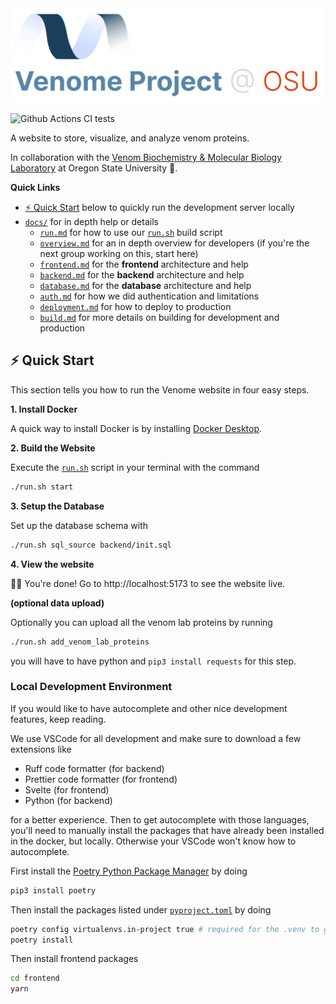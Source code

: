 <img src="./docs/assets/logo-v3.svg" alt="venome title" />


![Github Actions CI tests](https://github.com/xnought/venome/actions/workflows/ci.yml/badge.svg)

A website to store, visualize, and analyze venom proteins.

In collaboration with the [Venom Biochemistry & Molecular Biology Laboratory](https://venombiochemistrylab.weebly.com/) at Oregon State University 🦫.

**Quick Links**

-   [⚡️ Quick Start](#️⚡️-quick-start) below to quickly run the development server locally
-   [`docs/`](./docs/) for in depth help or details
	- [`run.md`](./docs/run.md) for how to use our [`run.sh`](./run.sh) build script
	- [`overview.md`](./docs/overview.md) for an in depth overview for developers (if you're the next group working on this, start here)
	- [`frontend.md`](./docs/frontend.md) for the **frontend** architecture and help
	- [`backend.md`](./docs/backend.md) for the **backend** architecture and help
	- [`database.md`](./docs/database.md) for the **database** architecture and help
	- [`auth.md`](./docs/auth.md) for how we did authentication and limitations
	- [`deployment.md`](./docs/deployment.md) for how to deploy to production
	- [`build.md`](./docs/build.md) for more details on building for development and production

## ️⚡️ Quick Start

This section tells you how to run the Venome website in four easy steps.

**1. Install Docker**

A quick way to install Docker is by installing [Docker Desktop](https://www.docker.com/products/docker-desktop/). 


**2. Build the Website**

Execute the [`run.sh`](./run.sh) script in your terminal with the command

```bash
./run.sh start
```

**3. Setup the Database**

Set up the database schema with 

```bash
./run.sh sql_source backend/init.sql
```

**4. View the website**

🎉🥳 You're done! Go to http://localhost:5173 to see the website live.


**(optional data upload)**

Optionally you can upload all the venom lab proteins by running

```bash
./run.sh add_venom_lab_proteins
```
you will have to have python and `pip3 install requests` for this step.

### Local Development Environment

If you would like to have autocomplete and other nice development features, keep reading.

We use VSCode for all development and make sure to download a few extensions like

- Ruff code formatter (for backend)
- Prettier code formatter (for frontend)
- Svelte (for frontend)
- Python (for backend)

for a better experience. Then to get autocomplete with those languages, you'll need to manually install the packages that have already been installed in the docker, but locally. Otherwise your VSCode won't know how to autocomplete. 

First install the [Poetry Python Package Manager](https://python-poetry.org/) by doing 

```bash
pip3 install poetry
```

Then install the packages listed under [`pyproject.toml`](./backend/pyproject.toml) by doing 

```bash
poetry config virtualenvs.in-project true # required for the .venv to get created
poetry install
```

Then install frontend packages

```bash
cd frontend
yarn
```

